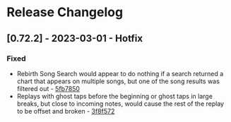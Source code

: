 # Release Changelog


## [0.72.2] - 2023-03-01 - Hotfix

### Fixed
- Rebirth Song Search would appear to do nothing if a search returned a chart that appears on multiple songs, but one of the song results was filtered out - [5fb7850](../../../commit/5fb7850c0facc856a3e07687ddec2055aa31a47f)
- Replays with ghost taps before the beginning or ghost taps in large breaks, but close to incoming notes, would cause the rest of the replay to be offset and broken - [3f8f572](../../../commit/3f8f5728c82cd328ceec70b89dcee5e958fbf24a)
